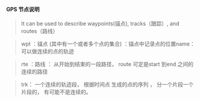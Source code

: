 
#### GPS 节点说明

> It can be used to describe waypoints(锚点), tracks（跟踪）, and routes（路线）


>  wpt ：锚点  (其中有一个或者多个点的集合) ：锚点中记录点的位置name： 可以做连续的点的轨迹

>  rte ：路线 ： 从开始到结束的一段路径， route 可定是start 到end 之间的连续的路径

>  trk：  一个连续的轨迹段， 根据时间点 生成的点的序列 ， 分一个片段一个片段的，
      有可能不是连续的。
